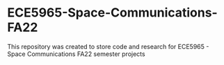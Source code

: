 # ECE5965-Space-Communications-FA22
This repository was created to store code and research for ECE5965 - Space Communications FA22 semester projects
